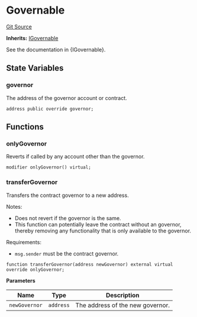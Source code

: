 # Governable

[Git Source](https://github.com/isle-labs/isle-contract/blob/69690fa7f99cb787956fc4bb0d751a45fe8f3519/contracts/abstracts/Governable.sol)

**Inherits:** [IGovernable](/docs/reference/interfaces/IGovernable.md)

See the documentation in {IGovernable}.

## State Variables

### governor

The address of the governor account or contract.

```solidity
address public override governor;
```

## Functions

### onlyGovernor

Reverts if called by any account other than the governor.

```solidity
modifier onlyGovernor() virtual;
```

### transferGovernor

Transfers the contract governor to a new address.

Notes:

-   Does not revert if the governor is the same.
-   This function can potentially leave the contract without an governor, thereby removing any functionality that is
    only available to the governor.

Requirements:

-   `msg.sender` must be the contract governor.

```solidity
function transferGovernor(address newGovernor) external virtual override onlyGovernor;
```

**Parameters**

| Name          | Type      | Description                      |
| ------------- | --------- | -------------------------------- |
| `newGovernor` | `address` | The address of the new governor. |
